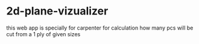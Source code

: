 # 2d-plane-vizualizer
this web app is specially for carpenter for calculation how many pcs will be cut from a 1 ply of given sizes
